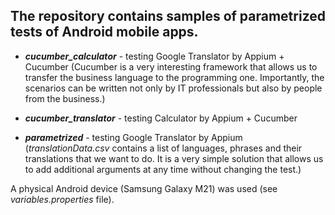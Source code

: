 ## The repository contains samples of parametrized tests of Android mobile apps.

- **_cucumber_calculator_** - testing Google Translator by Appium + Cucumber (Cucumber is a very interesting framework that allows us to transfer the business language to the programming one. Importantly, the scenarios can be written not only by IT professionals but also by people from the business.)

- **_cucumber_translator_** - testing Calculator by Appium + Cucumber


- **_parametrized_** - testing Google Translator by Appium (_translationData.csv_ contains a list of languages, phrases and their translations that we want to do. It is a very simple solution that allows us to add additional arguments at any time without changing the test.)


A physical Android device (Samsung Galaxy M21) was used (see _variables.properties_ file).
